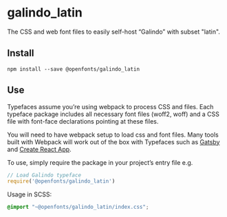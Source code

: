 
# galindo_latin

The CSS and web font files to easily self-host “Galindo” with subset "latin".

## Install

`npm install --save @openfonts/galindo_latin`

## Use

Typefaces assume you’re using webpack to process CSS and files. Each typeface
package includes all necessary font files (woff2, woff) and a CSS file with
font-face declarations pointing at these files.

You will need to have webpack setup to load css and font files. Many tools built
with Webpack will work out of the box with Typefaces such as [Gatsby](https://github.com/gatsbyjs/gatsby)
and [Create React App](https://github.com/facebookincubator/create-react-app).

To use, simply require the package in your project’s entry file e.g.

```javascript
// Load Galindo typeface
require('@openfonts/galindo_latin')
```

Usage in SCSS:
```scss
@import "~@openfonts/galindo_latin/index.css";
```

